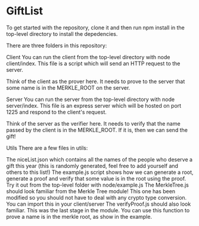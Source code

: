 # GiftList

To get started with the repository, clone it and then run npm install in the top-level directory to install the depedencies.

There are three folders in this repository:

Client
You can run the client from the top-level directory with node client/index. This file is a script which will send an HTTP request to the server.

Think of the client as the prover here. It needs to prove to the server that some name is in the MERKLE_ROOT on the server.

Server
You can run the server from the top-level directory with node server/index. This file is an express server which will be hosted on port 1225 and respond to the client's request.

Think of the server as the verifier here. It needs to verify that the name passed by the client is in the MERKLE_ROOT. If it is, then we can send the gift!

Utils
There are a few files in utils:

The niceList.json which contains all the names of the people who deserve a gift this year (this is randomly generated, feel free to add yourself and others to this list!)
The example.js script shows how we can generate a root, generate a proof and verify that some value is in the root using the proof. Try it out from the top-level folder with node/example.js
The MerkleTree.js should look familiar from the Merkle Tree module! This one has been modified so you should not have to deal with any crypto type conversion. You can import this in your client/server
The verifyProof.js should also look familiar. This was the last stage in the module. You can use this function to prove a name is in the merkle root, as show in the example.

